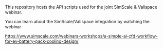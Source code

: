 This repository hosts the API scripts used for the joint SimScale & Valispace webinar.

You can learn about the SimScale/Valispace integration by watching the webinar

https://www.simscale.com/webinars-workshops/a-simple-ai-cfd-workflow-for-ev-battery-pack-cooling-design/
